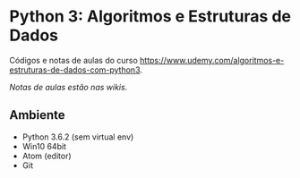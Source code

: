 # Python 3: Algoritmos e Estruturas de Dados

Códigos e notas de aulas do curso https://www.udemy.com/algoritmos-e-estruturas-de-dados-com-python3.

*Notas de aulas estão nas wikis.*

## Ambiente
- Python 3.6.2 (sem virtual env)
- Win10 64bit
- Atom (editor)
- Git
